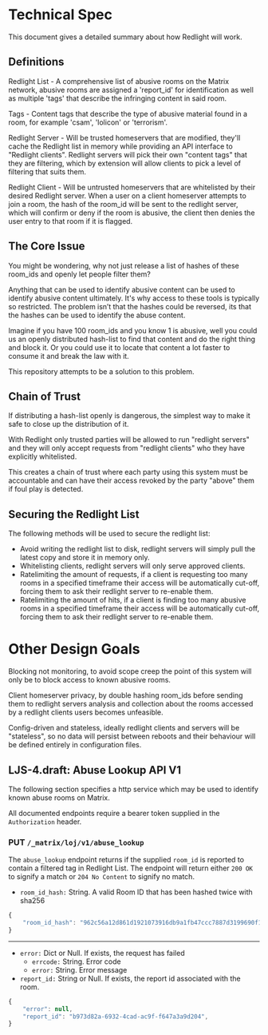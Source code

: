 
# Technical Spec

This document gives a detailed summary about how Redlight will work.


## Definitions

Redlight List - A comprehensive list of abusive rooms on the Matrix network, abusive rooms are assigned a 'report_id' for identification as well as multiple 'tags' that describe the infringing content in said room.

Tags - Content tags that describe the type of abusive material found in a room, for example 'csam', 'lolicon' or 'terrorism'.

Redlight Server - Will be trusted homeservers that are modified, they'll cache the Redlight list in memory while providing an API interface to "Redlight clients". Redlight servers will pick their own "content tags" that they are filtering, which by extension will allow clients to pick a level of filtering that suits them.

Redlight Client - Will be untrusted homeservers that are whitelisted by their desired Redlight server. When a user on a client homeserver attempts to join a room, the hash of the room_id will be sent to the redlight server, which will confirm or deny if the room is abusive, the client then denies the user entry to that room if it is flagged.


## The Core Issue

You might be wondering, why not just release a list of hashes of these room_ids and openly let people filter them?

Anything that can be used to identify abusive content can be used to identify abusive content ultimately. It's why access to these tools is typically so restricted. The problem isn’t that the hashes could be reversed, its that the hashes can be used to identify the abuse content.

Imagine if you have 100 room_ids and you know 1 is abusive, well you could us an openly distributed hash-list to find that content and do the right thing and block it. Or you could use it to locate that content a lot faster to consume it and break the law with it.

This repository attempts to be a solution to this problem.


## Chain of Trust

If distributing a hash-list openly is dangerous, the simplest way to make it safe to close up the distribution of it.

With Redlight only trusted parties will be allowed to run "redlight servers" and they will only accept requests from "redlight clients" who they have explicitly whitelisted.

This creates a chain of trust where each party using this system must be accountable and can have their access revoked by the party "above" them if foul play is detected.


## Securing the Redlight List

The following methods will be used to secure the redlight list:

- Avoid writing the redlight list to disk, redlight servers will simply pull the latest copy and store it in memory only.
- Whitelisting clients, redlight servers will only serve approved clients.
- Ratelimiting the amount of requests, if a client is requesting too many rooms in a specified timeframe their access will be automatically cut-off, forcing them to ask their redlight server to re-enable them.
- Ratelimiting the amount of hits, if a client is finding too many abusive rooms in a specified timeframe their access will be automatically cut-off, forcing them to ask their redlight server to re-enable them.


# Other Design Goals

Blocking not monitoring, to avoid scope creep the point of this system will only be to block access to known abusive rooms.

Client homeserver privacy, by double hashing room_ids before sending them to redlight servers analysis and collection about the rooms accessed by a redlight clients users becomes unfeasible.

Config-driven and stateless, ideally redlight clients and servers will be "stateless", so no data will persist between reboots and their behaviour will be defined entirely in configuration files.


## LJS-4.draft: Abuse Lookup API V1

The following section specifies a http service which may be used to identify known abuse rooms on Matrix.

All documented endpoints require a bearer token supplied in the `Authorization` header.

### **PUT** `/_matrix/loj/v1/abuse_lookup`

The `abuse_lookup` endpoint returns if the supplied `room_id` is reported to contain a filtered tag in Redlight List. The endpoint will
return either `200 OK` to signify a match or `204 No Content` to signify no match.

- `room_id_hash:` String. A valid Room ID that has been hashed twice with sha256

```js
{
    "room_id_hash": "962c56a12d861d1921073916db9a1fb47ccc7887d3199690f1de156e57cac709"
}
```

---

- `error:` Dict or Null. If exists, the request has failed
  - `errcode:` String. Error code
  - `error:` String. Error message
- `report_id:` String or Null. If exists, the report id associated with the room.

```js
{
    "error": null,
    "report_id": "b973d82a-6932-4cad-ac9f-f647a3a9d204",
}
```
